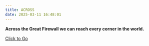```yaml
---
title: ACROSS
date: 2025-03-11 16:48:01
---
```


**Across the Great Firewall we can reach every corner in the world.**

[Click to Go](/misc/across_sub)
